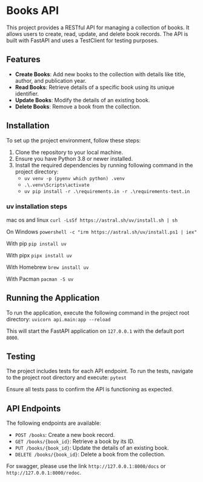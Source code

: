 # Books API

This project provides a RESTful API for managing a collection of books. It allows users to create, read, update, and delete book records. The API is built with FastAPI and uses a TestClient for testing purposes.

## Features

- **Create Books**: Add new books to the collection with details like title, author, and publication year.
- **Read Books**: Retrieve details of a specific book using its unique identifier.
- **Update Books**: Modify the details of an existing book.
- **Delete Books**: Remove a book from the collection.

## Installation

To set up the project environment, follow these steps:

1. Clone the repository to your local machine.
2. Ensure you have Python 3.8 or newer installed.
3. Install the required dependencies by running following command in the project directory:
    - `uv venv -p (pyenv which python) .venv`
    - `.\.venv\Scripts\activate`
    - `uv pip install -r .\requirements.in -r .\requirements-test.in`

### uv installation steps

mac os and linux
`curl -LsSf https://astral.sh/uv/install.sh | sh`

On Windows
`powershell -c "irm https://astral.sh/uv/install.ps1 | iex"`

With pip
`pip install uv`

With pipx
`pipx install uv`

With Homebrew
`brew install uv`

With Pacman
`pacman -S uv`

## Running the Application

To run the application, execute the following command in the project root directory:
`uvicorn api.main:app --reload`

This will start the FastAPI application on `127.0.0.1` with the default port `8000`.

## Testing

The project includes tests for each API endpoint. To run the tests, navigate to the project root directory and execute:
`pytest`

Ensure all tests pass to confirm the API is functioning as expected.

## API Endpoints

The following endpoints are available:

- `POST /books`: Create a new book record.
- `GET /books/{book_id}`: Retrieve a book by its ID.
- `PUT /books/{book_id}`: Update the details of an existing book.
- `DELETE /books/{book_id}`: Delete a book from the collection.

For swagger, please use the link `http://127.0.0.1:8000/docs` or `http://127.0.0.1:8000/redoc`.